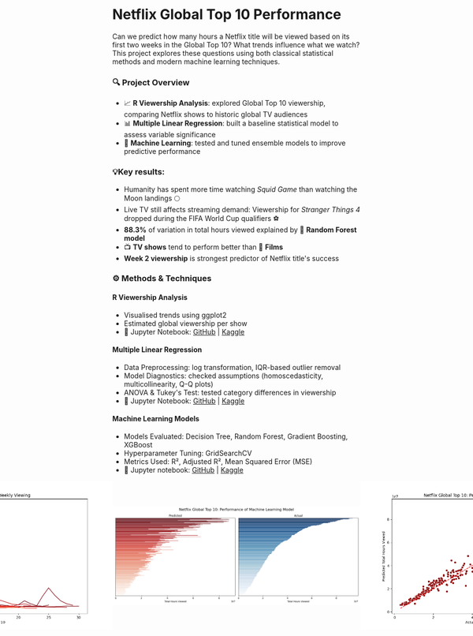 # Netflix Global Top 10 Performance

Can we predict how many hours a Netflix title will be viewed based on its first two weeks in the Global Top 10? What trends influence what we watch? This project explores these questions using both classical statistical methods and modern machine learning techniques. <br>

### 🔍 Project Overview
- 📈 **R Viewership Analysis**: explored Global Top 10 viewership, comparing Netflix shows to historic global TV audiences
- 📊 **Multiple Linear Regression**: built a baseline statistical model to assess variable significance
- 🤖 **Machine Learning**: tested and tuned ensemble models to improve predictive performance

### 💡Key results:
 - Humanity has spent more time watching *Squid Game* than watching the Moon landings 🌕
 - Live TV still affects streaming demand: Viewership for *Stranger Things 4* dropped during the FIFA World Cup qualifiers ⚽
 - **88.3%** of variation in total hours viewed explained by 🌲 **Random Forest model**  <br>
 - 📺 **TV shows** tend to perform better than 🍿 **Films** <br>
 - **Week 2 viewership** is strongest predictor of Netflix title's success <br>

### ⚙️ Methods & Techniques
#### R Viewership Analysis
 - Visualised trends using ggplot2
 - Estimated global viewership per show
 - 📖 Jupyter Notebook: [GitHub](https://github.com/dpb24/netflix-global-top-10-performance/blob/main/r-viewership-analysis/netflix-most-popular-shows.ipynb) | [Kaggle](https://www.kaggle.com/code/davidpbriggs/netflix-most-popular-shows)  <br>
 
#### Multiple Linear Regression
 - Data Preprocessing: log transformation, IQR-based outlier removal
 - Model Diagnostics: checked assumptions (homoscedasticity, multicollinearity, Q-Q plots)
 - ANOVA & Tukey's Test: tested category differences in viewership
 - 📖 Jupyter Notebook: [GitHub](https://github.com/dpb24/netflix-global-top-10-performance/blob/main/python-linear-regression/netflix-global-top-10-performance-predictor-lr.ipynb) | [Kaggle](https://www.kaggle.com/code/davidpbriggs/netflix-global-top-10-performance-predictor-lr)  <br>
 
#### Machine Learning Models
 - Models Evaluated: Decision Tree, Random Forest, Gradient Boosting, XGBoost
 - Hyperparameter Tuning: GridSearchCV
 - Metrics Used: R², Adjusted R², Mean Squared Error (MSE)
 - 📖 Jupyter notebook: [GitHub](https://github.com/dpb24/netflix-global-top-10-performance/blob/main/python-ml-model/netflix-global-top-10-performance-predictor-ml.ipynb) | [Kaggle](https://www.kaggle.com/code/davidpbriggs/netflix-global-top-10-performance-predictor-ml)  <br>


<div style="display: flex; justify-content: center; align-items: center;">
    <img src="python-ml-model/visuals/netflix_global_top_10_weekly.png" width="800">
    <img src="python-ml-model/visuals/ml_model_performance1.png" width="800">
    <img src="python-ml-model/visuals/ml_model_performance2.png" width="800">
</div>
